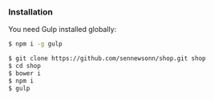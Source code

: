 ### Installation

You need Gulp installed globally:

```sh
$ npm i -g gulp
```

```sh
$ git clone https://github.com/sennewsonn/shop.git shop
$ cd shop
$ bower i
$ npm i
$ gulp
```
